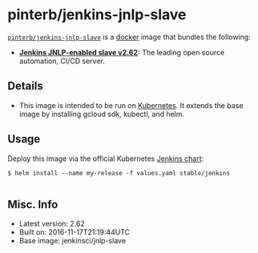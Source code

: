 # pinterb/jenkins-jnlp-slave  

[`pinterb/jenkins-jnlp-slave`][1] is a [docker][2] image that bundles the following:  
* **[Jenkins JNLP-enabled slave v2.62][3]:** The leading open source automation, CI/CD server.

## Details
* This image is intended to be run on [Kubernetes][4]. It extends the base image by installing gcloud sdk, kubectl, and helm.

## Usage 
Deploy this image via the official Kubernetes [Jenkins chart][5]:

````
$ helm install --name my-release -f values.yaml stable/jenkins
		
````

## Misc. Info 
* Latest version: 2.62  
* Built on: 2016-11-17T21:19:44UTC   
* Base image: jenkinsci/jnlp-slave   


[1]: https://hub.docker.com/r/pinterb/jenkins-jnlp-slave/   
[2]: https://docker.com 
[3]: https://jenkins.io/ 
[4]: http://kubernetes.io/ 
[5]: https://github.com/kubernetes/charts/tree/master/stable/jenkins 
